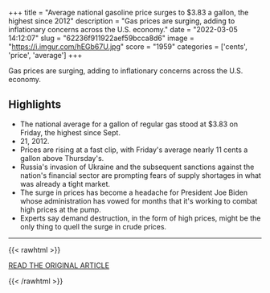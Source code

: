 +++
title = "Average national gasoline price surges to $3.83 a gallon, the highest since 2012"
description = "Gas prices are surging, adding to inflationary concerns across the U.S. economy."
date = "2022-03-05 14:12:07"
slug = "62236f911922aef59bcca8d6"
image = "https://i.imgur.com/hEGb67U.jpg"
score = "1959"
categories = ['cents', 'price', 'average']
+++

Gas prices are surging, adding to inflationary concerns across the U.S. economy.

## Highlights

- The national average for a gallon of regular gas stood at $3.83 on Friday, the highest since Sept.
- 21, 2012.
- Prices are rising at a fast clip, with Friday's average nearly 11 cents a gallon above Thursday's.
- Russia's invasion of Ukraine and the subsequent sanctions against the nation's financial sector are prompting fears of supply shortages in what was already a tight market.
- The surge in prices has become a headache for President Joe Biden whose administration has vowed for months that it's working to combat high prices at the pump.
- Experts say demand destruction, in the form of high prices, might be the only thing to quell the surge in crude prices.

---

{{< rawhtml >}}
  <p class="article-category">
    <a target="_blank" href="https://www.cnbc.com/2022/03/04/average-national-gasoline-price-surges-to-3point83-a-gallon-the-highest-since-2012.html">READ THE ORIGINAL ARTICLE</a>
  </p>
{{< /rawhtml >}}

